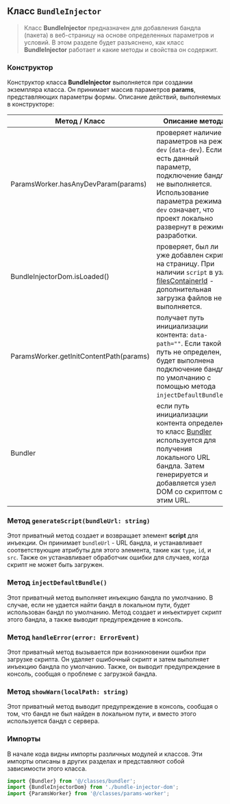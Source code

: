 ## Класс `BundleInjector`

> Класс **BundleInjector** предназначен для добавления бандла (пакета) в веб-страницу на основе определенных параметров и условий. В этом разделе будет разъяснено, как класс **BundleInjector** работает и какие методы и свойства он содержит.

### Конструктор

Конструктор класса **BundleInjector** выполняется при создании экземпляра класса. Он принимает массив параметров **params**, представляющих параметры формы. Описание действий, выполняемых в конструкторе:

| Метод / Класс                           | Описание метода                                                                                                                                                                                                           |
|-----------------------------------------|---------------------------------------------------------------------------------------------------------------------------------------------------------------------------------------------------------------------------|
| ParamsWorker.hasAnyDevParam(params)     | проверяет наличие параметров на режим `dev` (`data-dev`). Если есть данный параметр, подключение бандла не выполняется. Использование параметра режима `dev` означает, что проект локально развернут в режиме разработки. |
| BundleInjectorDom.isLoaded()            | проверяет, был ли уже добавлен скрипт на страницу. При наличии `script` в узле [filesContainerId](./CONFIG.md) - дополнительная загрузка файлов не выполняется.                                                           |
| ParamsWorker.getInitContentPath(params) | получает путь инициализации контента: `data-path=""`. Если такой путь не определен, то будет выполнена подключение бандла по умолчанию с помощью метода `injectDefaultBundle()`.                                          |
| Bundler                                 | если путь инициализации контента определен, то класс [Bundler](./BUNDLER.md) используется для получения локального URL бандла. Затем генерируется и добавляется узел DOM со скриптом с этим URL.                          |


### Метод `generateScript(bundleUrl: string)`

Этот приватный метод создает и возвращает элемент **script** для инъекции. Он принимает `bundleUrl` - URL бандла, и устанавливает соответствующие атрибуты для этого элемента, такие как `type`, `id`, и `src`. Также он устанавливает обработчик ошибки для случаев, когда скрипт не может быть загружен.

### Метод `injectDefaultBundle()`

Этот приватный метод выполняет инъекцию бандла по умолчанию. В случае, если не удается найти бандл в локальном пути, будет использован бандл по умолчанию. Метод создает и инъектирует скрипт этого бандла, а также выводит предупреждение в консоль.

### Метод `handleError(error: ErrorEvent)`

Этот приватный метод вызывается при возникновении ошибки при загрузке скрипта. Он удаляет ошибочный скрипт и затем выполняет инъекцию бандла по умолчанию. Также, он выводит предупреждение в консоль, сообщая о проблеме с загрузкой бандла.

### Метод `showWarn(localPath: string)`

Этот приватный метод выводит предупреждение в консоль, сообщая о том, что бандл не был найден в локальном пути, и вместо этого используется бандл с сервера.

### Импорты

В начале кода видны импорты различных модулей и классов. Эти импорты описаны в других разделах и представляют собой зависимости этого класса.

```js
import {Bundler} from '@/classes/bundler';
import {BundleInjectorDom} from './bundle-injector-dom';
import {ParamsWorker} from '@/classes/params-worker';
```